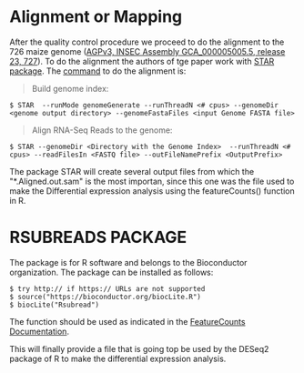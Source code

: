# Alignment or Mapping #

After the quality control procedure we proceed to do the alignment to the 726 maize genome ([AGPv3, INSEC Assembly GCA_000005005.5, release 23, 727](ftp://ftp.ensemblgenomes.org/pub/plants/)). To do the alignment the authors of tge paper work with [STAR package](http://labshare.cshl.edu/shares/gingeraslab/www-data/dobin/STAR/STAR.sandbox/doc/STARmanual.pdf). The [command](http://homer.ucsd.edu/homer/basicTutorial/mapping.html) to do the alignment is:
	
> Build genome index:
> 
	$ STAR  --runMode genomeGenerate --runThreadN <# cpus> --genomeDir <genome output directory> --genomeFastaFiles <input Genome FASTA file>
>Align RNA-Seq Reads to the genome:
>
	$ STAR --genomeDir <Directory with the Genome Index>  --runThreadN <# cpus> --readFilesIn <FASTQ file> --outFileNamePrefix <OutputPrefix>

The package STAR will create several output files from which the "*.Aligned.out.sam" is the most importan, since this one was the file used to make the Differential expression analysis using the featureCounts() function in R.

# RSUBREADS PACKAGE #

The package is for R software and belongs to the Bioconductor organization. The package can be installed as follows:

	$ try http:// if https:// URLs are not supported
	$ source("https://bioconductor.org/biocLite.R")
	$ biocLite("Rsubread")

The function should be used as indicated in the [FeatureCounts Documentation](https://www.rdocumentation.org/packages/Rsubread/versions/1.22.2/topics/featureCounts).
	
This will finally provide a file that is going top be used by the DESeq2 package of R to make the differential expression analysis.